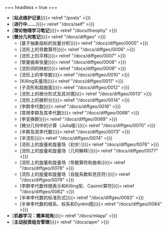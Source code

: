 +++
headless = true
+++

- [**站点维护记录**]({{< relref "/posts" >}})
- [**进行中......**]({{< relref "/docs/self" >}}) 
- [**理论物理学习笔记**]({{< relref "/docs/theophy" >}})  
- [**微分几何笔记**]({{< relref "/docs/diffgeo" >}})
    - [基于抽象指标的张量分析]({{< relref "/docs/diffgeo/0005" >}})  
    - [流形上的导数算符]({{< relref "/docs/diffgeo/0006" >}}) 
    - [流形上的平移]({{< relref "/docs/diffgeo/0007" >}})  
    - [黎曼曲率张量]({{< relref "/docs/diffgeo/0008" >}})    
    - [流形间的映射]({{< relref "/docs/diffgeo/0009" >}})  
    - [流形上的李导数]({{< relref "/docs/diffgeo/0010" >}})  
    - [Killing矢量场]({{< relref "/docs/diffgeo/0011" >}})  
    - [子流形和超曲面]({{< relref "/docs/diffgeo/0012" >}}) 
    - [流形上的微分形式及其对偶]({{< relref "/docs/diffgeo/0013" >}})
    - [流形上的微积分]({{< relref "/docs/diffgeo/0014" >}}) 
    - [李群李代数]({{< relref "/docs/diffgeo/0016" >}})  
    - [常用李群及其李代数]({{< relref "/docs/diffgeo/0068" >}})  
    - [李变换群]({{< relref "/docs/diffgeo/0069" >}}) 
    - [微分几何中的计算（Julia版）]({{< relref "/docs/diffgeo/0070" >}}) 
    - [辛群及其李代数]({{< relref "/docs/diffgeo/0073" >}}) 
    - [辛流形]({{< relref "/docs/diffgeo/0074" >}})
    - [流形上的旋量和旋量场（初步）]({{< relref "/docs/diffgeo/0076" >}})
    - [流形上的旋量和旋量场（几何解释）]({{< relref "/docs/diffgeo/0077" >}})
    - [流形上的旋量和旋量场（导数算符和曲率)]({{< relref "/docs/diffgeo/0078" >}})
    - [流形上的旋量和旋量场（自旋系数和克氏符）]({{< relref "/docs/diffgeo/0079" >}})
    - [李群李代数伴随表示和Killing型、Casimir算符]({{< relref "/docs/diffgeo/0082" >}})
    - [半单李代数的标准形式]({{< relref "/docs/diffgeo/0083" >}})
    - [半单李代数的根系、权系和Dynkin图]({{< relref "/docs/diffgeo/0084" >}})
- [**机器学习：概率视角**]({{< relref "/docs/mlapp" >}})
- [**主动投资组合管理**]({{< relref "/docs/apm" >}})








